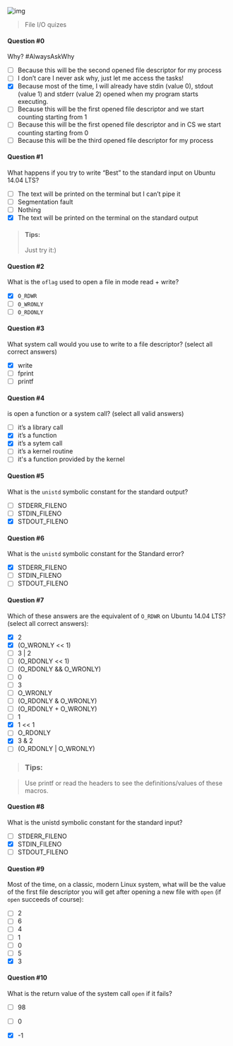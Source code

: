 ![img](https://assets.imaginablefutures.com/media/images/ALX_Logo.max-200x150.png)
>  File I/O quizes


#### Question #0
Why? #AlwaysAskWhy
* [ ] Because this will be the second opened file descriptor for my process
* [ ] I don’t care I never ask why, just let me access the tasks!
* [X] Because most of the time, I will already have stdin (value 0), stdout (value 1) and stderr (value 2) opened when my program starts executing.
* [ ] Because this will be the first opened file descriptor and we start counting starting from 1
* [ ] Because this will be the first opened file descriptor and in CS we start counting starting from 0
* [ ] Because this will be the third opened file descriptor for my process

#### Question #1
What happens if you try to write “Best” to the standard input on Ubuntu 14.04 LTS?

* [ ] The text will be printed on the terminal but I can’t pipe it
* [ ] Segmentation fault
* [ ] Nothing
* [X] The text will be printed on the terminal on the standard output
> #### Tips:
> Just try it:)

#### Question #2
What is the ```oflag``` used to open a file in mode read + write?

* [X] ```O_RDWR```
* [ ] ```O_WRONLY```
* [ ] ```O_RDONLY```

#### Question #3
What system call would you use to write to a file descriptor? (select all correct answers)
* [X] write
* [ ] fprint
* [ ] printf

#### Question #4
is open a function or a system call? (select all valid answers)
* [ ] it’s a library call
* [X] it’s a function
* [X] it’s a sytem call
* [ ] it’s a kernel routine
* [ ] it's a function provided by the kernel

#### Question #5
What is the ```unistd``` symbolic constant for the standard output?
* [ ] STDERR_FILENO
* [ ] STDIN_FILENO
* [X] STDOUT_FILENO

#### Question #6
What is the ```unistd``` symbolic constant for the Standard error?
* [X] STDERR_FILENO
* [ ] STDIN_FILENO
* [ ] STDOUT_FILENO

#### Question #7
Which of these answers are the equivalent of ```O_RDWR``` on Ubuntu 14.04 LTS? (select all correct answers):
* [X] 2
* [X] (O_WRONLY << 1)
* [ ] 3 | 2
* [ ] (O_RDONLY << 1)
* [ ] (O_RDONLY && O_WRONLY)
* [ ] 0 
* [ ] 3
* [ ] O_WRONLY
* [ ] (O_RDONLY & O_WRONLY)
* [ ] (O_RDONLY + O_WRONLY)
* [ ] 1
* [X] 1 << 1
* [ ] O_RDONLY
* [X] 3 & 2
* [ ] (O_RDONLY | O_WRONLY)
> ### Tips:

>Use printf or read the headers to see the definitions/values of these macros.

#### Question #8
What is the unistd symbolic constant for the standard input?
* [ ] STDERR_FILENO
* [X] STDIN_FILENO
* [ ] STDOUT_FILENO

#### Question #9
Most of the time, on a classic, modern Linux system, what will be the value of the first file descriptor you will get after opening a new file with ```open``` (if ```open``` succeeds of course):
* [ ] 2
* [ ] 6
* [ ] 4
* [ ] 1
* [ ] 0
* [ ] 5
* [X] 3

#### Question #10
What is the return value of the system call ```open``` if it fails?

* [ ] 98
* [ ] 0
* [X] -1

